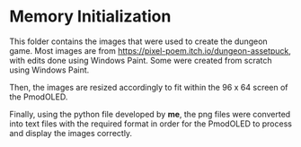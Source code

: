 # Memory Initialization
This folder contains the images that were used to create the dungeon game. Most images are from https://pixel-poem.itch.io/dungeon-assetpuck, with edits done using Windows Paint. Some were created from scratch using Windows Paint.

Then, the images are resized accordingly to fit within the 96 x 64 screen of the PmodOLED.

Finally, using the python file developed by **me**, the png files were converted into text files with the required format in order for the PmodOLED to process and display the images correctly.
